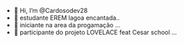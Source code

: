- 👋 Hi, I’m @Cardosodev28
- 👀 estudante EREM lagoa encantada..
- 🌱 iniciante na area da progamação ...
- 💞️ participante do projeto LOVELACE feat Cesar school ...


<!---
Cardosodev28/Cardosodev28 is a ✨ special ✨ repository because its `README.md` (this file) appears on your GitHub profile.
You can click the Preview link to take a look at your changes.
--->
